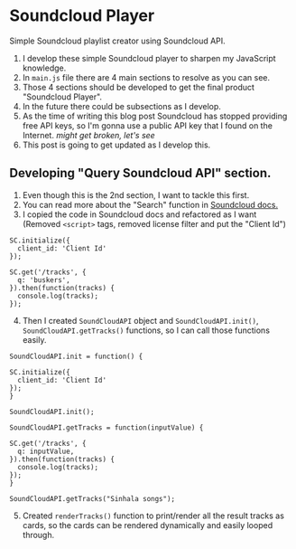 # Soundcloud Player
Simple Soundcloud playlist creator using Soundcloud API.

1. I develop these simple Soundcloud player to sharpen my JavaScript knowledge.
2. In `main.js` file there are 4 main sections to resolve as you can see.
3. Those 4 sections should be developed to get the final product "Soundcloud Player".
4. In the future there could be subsections as I develop.
5. As the time of writing this blog post Soundcloud has stopped providing free API keys, so I'm gonna use a public API key that I found on the Internet. *might get broken, let's see*
5. This post is going to get updated as I develop this.

## Developing "Query Soundcloud API" section.

1. Even though this is the 2nd section, I want to tackle this first.
2. You can read more about the "Search" function in [Soundcloud docs.](https://developers.soundcloud.com/docs/api/guide#search) 
3. I copied the code in Soundcloud docs and refactored as I want (Removed `<script>` tags, removed license filter and put the "Client Id")
```
SC.initialize({
  client_id: 'Client Id'
});

SC.get('/tracks', {
  q: 'buskers',
}).then(function(tracks) {
  console.log(tracks);
});
```
4. Then I created `SoundCloudAPI` object and `SoundCloudAPI.init()`, `SoundCloudAPI.getTracks()` functions, so I can call those functions easily.
```
SoundCloudAPI.init = function() {
  
SC.initialize({
  client_id: 'Client Id'
});
}

SoundCloudAPI.init();

SoundCloudAPI.getTracks = function(inputValue) {

SC.get('/tracks', {
  q: inputValue,
}).then(function(tracks) {
  console.log(tracks);
});
}

SoundCloudAPI.getTracks("Sinhala songs");
```
5. Created `renderTracks()` function to print/render all the result tracks as cards, so the cards can be rendered dynamically and easily looped through.